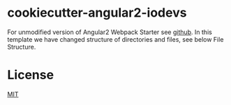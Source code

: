 


# cookiecutter-angular2-iodevs

For unmodified version of Angular2 Webpack Starter see [github](https://github.com/AngularClass/angular2-webpack-starter). In this template we have changed structure of directories and files, see below File Structure.



# License
 [MIT](/LICENSE)
